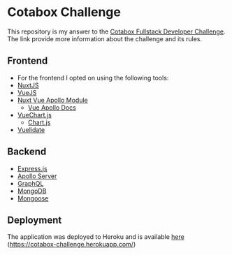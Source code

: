 # Cotabox Challenge

This repository is my answer to the [Cotabox Fullstack Developer Challenge](https://github.com/Cotabox/fullstack-challenge). The link provide more information about the challenge and its rules.

## Frontend
* For the frontend I opted on using the following tools:
* [NuxtJS](https://nuxtjs.org/)
* [VueJS](https://vuejs.org/)
* [Nuxt Vue Apollo Module](https://github.com/nuxt-community/apollo-module)
    * [Vue Apollo Docs](https://vue-apollo.netlify.com/guide/)
* [VueChart.js](https://vue-chartjs.org/)
    * [Chart.js](https://www.chartjs.org/)
* [Vuelidate](https://vuelidate.netlify.com/)


## Backend
* [Express.js](https://expressjs.com/)
* [Apollo Server](https://www.apollographql.com/docs/apollo-server/)
* [GraphQL](https://graphql.org/)
* [MongoDB](https://www.mongodb.com)
* [Mongoose](https://mongoosejs.com/)


## Deployment
The application was deployed to Heroku and is available [here](https://cotabox-challenge.herokuapp.com/) (https://cotabox-challenge.herokuapp.com/)

